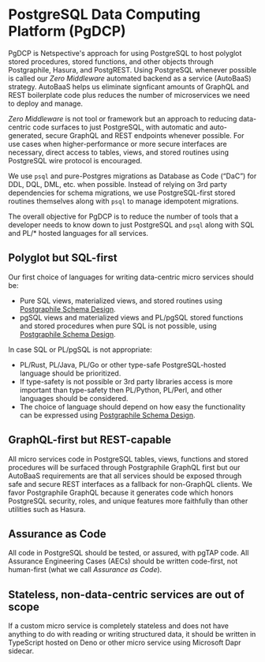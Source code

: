 # PostgreSQL Data Computing Platform (PgDCP)

PgDCP is Netspective's approach for using PostgreSQL to host polyglot stored procedures, stored functions, and other objects through Postgraphile, Hasura, and PostgREST. Using PostgreSQL whenever possible is called our _Zero Middleware_ automated backend as a service (AutoBaaS) strategy. AutoBaaS helps us eliminate signficant amounts of GraphQL and REST boilerplate code plus reduces the number of microservices we need to deploy and manage. 

_Zero Middleware_ is not tool or framework but an approach to reducing data-centric code surfaces to just PostgreSQL, with automatic and auto-generated, secure GraphQL and REST endpoints whenever possible. For use cases when higher-performance or more secure interfaces are necessary, direct access to tables, views, and stored routines using PostgreSQL wire protocol is encouraged.

We use `psql` and pure-Postgres migrations as Database as Code (“DaC”) for DDL, DQL, DML, etc. when possible. Instead of relying on 3rd party dependencies for schema migrations, we use PostgreSQL-first stored routines themselves along with `psql` to manage idempotent migrations. 

The overall objective for PgDCP is to reduce the number of tools that a developer needs to know down to just PostgreSQL and `psql` along with SQL and PL/* hosted languages for all services.

## Polyglot but SQL-first

Our first choice of languages for writing data-centric micro services should be:

* Pure SQL views, materialized views, and stored routines using [Postgraphile Schema Design](https://www.graphile.org/postgraphile/postgresql-schema-design/).
* pgSQL views and materialized views and PL/pgSQL stored functions and stored procedures when pure SQL is not possible, using [Postgraphile Schema Design](https://www.graphile.org/postgraphile/postgresql-schema-design/).

In case SQL or PL/pgSQL is not appropriate:

* PL/Rust, PL/Java, PL/Go or other type-safe PostgreSQL-hosted language should be prioritized.
* If type-safety is not possible or 3rd party libraries access is more important than type-safety then PL/Python, PL/Perl, and other languages should be considered.
* The choice of language should depend on how easy the functionality can be expressed using [Postgraphile Schema Design](https://www.graphile.org/postgraphile/postgresql-schema-design/).

## GraphQL-first but REST-capable

All micro services code in PostgreSQL tables, views, functions and stored procedures will be surfaced through Postgraphile GraphQL first but our AutoBaaS requirements are that all services should be exposed through safe and secure REST interfaces as a fallback for non-GraphQL clients. We favor Postgraphile GraphQL because it generates code which honors PostgreSQL security, roles, and unique features more faithfully than other utilities such as Hasura. 

## Assurance as Code

All code in PostgreSQL should be tested, or assured, with pgTAP code. All Assurance Engineering Cases (AECs) should be written code-first, not human-first (what we call  _Assurance as Code_).

## Stateless, non-data-centric services are out of scope

If a custom micro service is completely stateless and does not have anything to do with reading or writing structured data, it should be written in TypeScript hosted on Deno or other micro service using Microsoft Dapr sidecar.
